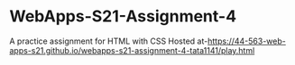 # WebApps-S21-Assignment-4
A practice assignment for HTML with CSS
Hosted at-https://44-563-web-apps-s21.github.io/webapps-s21-assignment-4-tata1141/play.html
